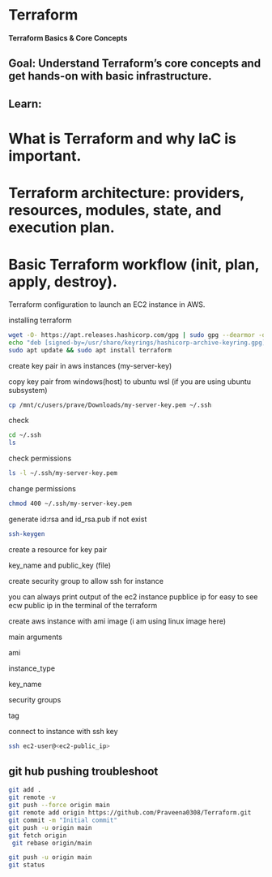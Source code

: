 # Terraform

#### Terraform Basics & Core Concepts

## Goal: Understand Terraform’s core concepts and get hands-on with basic infrastructure.
## Learn:
# What is Terraform and why IaC is important.

# Terraform architecture: providers, resources, modules, state, and execution plan.

# Basic Terraform workflow (init, plan, apply, destroy).


Terraform configuration to launch an EC2 instance in AWS.

installing terraform

```bash
wget -O- https://apt.releases.hashicorp.com/gpg | sudo gpg --dearmor -o /usr/share/keyrings/hashicorp-archive-keyring.gpg
echo "deb [signed-by=/usr/share/keyrings/hashicorp-archive-keyring.gpg] https://apt.releases.hashicorp.com $(lsb_release -cs) main" | sudo tee /etc/apt/sources.list.d/hashicorp.list
sudo apt update && sudo apt install terraform
```

create key pair in aws instances (my-server-key)

copy key pair from windows(host) to ubuntu wsl (if you are using ubuntu subsystem)

```bash 
cp /mnt/c/users/prave/Downloads/my-server-key.pem ~/.ssh
```
check 
```bash
cd ~/.ssh
ls
```
check permissions 

```bash
ls -l ~/.ssh/my-server-key.pem
```
change permissions 

```bash
chmod 400 ~/.ssh/my-server-key.pem
```
generate id:rsa and id_rsa.pub  if not exist

```bash
ssh-keygen
```
create a resource for key pair 

key_name and public_key (file) 

create security group to allow ssh for instance 

you can always print output of the ec2 instance pupblice ip for easy to see ecw public ip in the terminal of the terraform 


create aws instance with ami image (i am using linux image here)

main arguments 

ami

instance_type

key_name

security groups 

tag 

connect to instance with ssh key

```bash
ssh ec2-user@<ec2-public_ip>
```


## git hub pushing troubleshoot 

```bash
git add .
git remote -v
git push --force origin main
git remote add origin https://github.com/Praveena0308/Terraform.git
git commit -m "Initial commit"
git push -u origin main
git fetch origin
 git rebase origin/main

git push -u origin main
git status
```